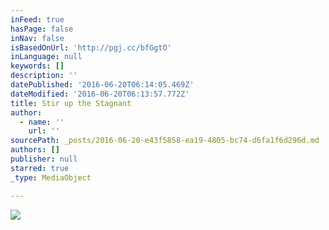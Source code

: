 ```yaml
---
inFeed: true
hasPage: false
inNav: false
isBasedOnUrl: 'http://pgj.cc/bfGgtO'
inLanguage: null
keywords: []
description: ''
datePublished: '2016-06-20T06:14:05.469Z'
dateModified: '2016-06-20T06:13:57.772Z'
title: Stir up the Stagnant
author:
  - name: ''
    url: ''
sourcePath: _posts/2016-06-20-e43f5858-ea19-4805-bc74-d6fa1f6d296d.md
authors: []
publisher: null
starred: true
_type: MediaObject

---
```

![](https://the-grid-user-content.s3-us-west-2.amazonaws.com/undefined)